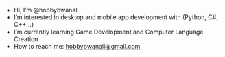 - Hi, I’m @hobbybwanali
- I’m interested in desktop and mobile app development with (Python, C#, C++...)
- I’m currently learning Game Development and Computer Language Creation
- How to reach me: hobbybwanali@gmail.com

<!---
hobbybwanali/hobbybwanali is a ✨ special ✨ repository because its `README.md` (this file) appears on your GitHub profile.
You can click the Preview link to take a look at your changes.
--->
